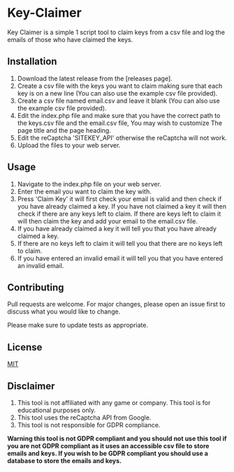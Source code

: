 # Key-Claimer

Key Claimer is a simple 1 script tool to claim keys from a csv file and log the emails of those who have claimed the keys.

## Installation

1. Download the latest release from the [releases page].
2. Create a csv file with the keys you want to claim making sure that each key is on a new line (You can also use the example csv file provided).
3. Create a csv file named email.csv and leave it blank (You can also use the example csv file provided).
4. Edit the index.php file and make sure that you have the correct path to the keys.csv file and the email.csv file, You may wish to customize The page title and the page heading.
5. Edit the reCaptcha 'SITEKEY_API' otherwise the reCaptcha will not work.
6. Upload the files to your web server.

## Usage

1. Navigate to the index.php file on your web server.
2. Enter the email you want to claim the key with.
3. Press 'Claim Key' it will first check your email is valid and then check if you have already claimed a key. If you have not claimed a key it will then check if there are any keys left to claim. If there are keys left to claim it will then claim the key and add your email to the email.csv file.
4. If you have already claimed a key it will tell you that you have already claimed a key.
5. If there are no keys left to claim it will tell you that there are no keys left to claim.
6. If you have entered an invalid email it will tell you that you have entered an invalid email.

## Contributing

Pull requests are welcome. For major changes, please open an issue first to discuss what you would like to change.

Please make sure to update tests as appropriate.

## License

[MIT](https://choosealicense.com/licenses/mit/)

## Disclaimer

1. This tool is not affiliated with any game or company. This tool is for educational purposes only.
2. This tool uses the reCaptcha API from Google.
3. This tool is not responsible for GDPR compliance.

**Warning this tool is not GDPR compliant and you should not use this tool if you are not GDPR compliant as it uses an accessible csv file to store emails and keys. If you wish to be GDPR compliant you should use a database to store the emails and keys.**